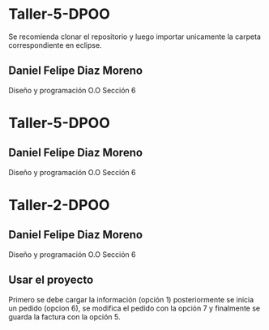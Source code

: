# Taller-5-DPOO

Se recomienda clonar el repositorio y luego importar unicamente la carpeta correspondiente en eclipse.

## Daniel Felipe Diaz Moreno
Diseño y programación O.O 
Sección 6


# Taller-5-DPOO

## Daniel Felipe Diaz Moreno
Diseño y programación O.O 
Sección 6


# Taller-2-DPOO

## Daniel Felipe Diaz Moreno
Diseño y programación O.O 
Sección 6


## Usar el proyecto

Primero se debe cargar la información (opción 1) posteriormente se inicia un pedido (opcion 6), se modifica el pedido con la opción 7 y finalmente se guarda la factura con la opción 5.

